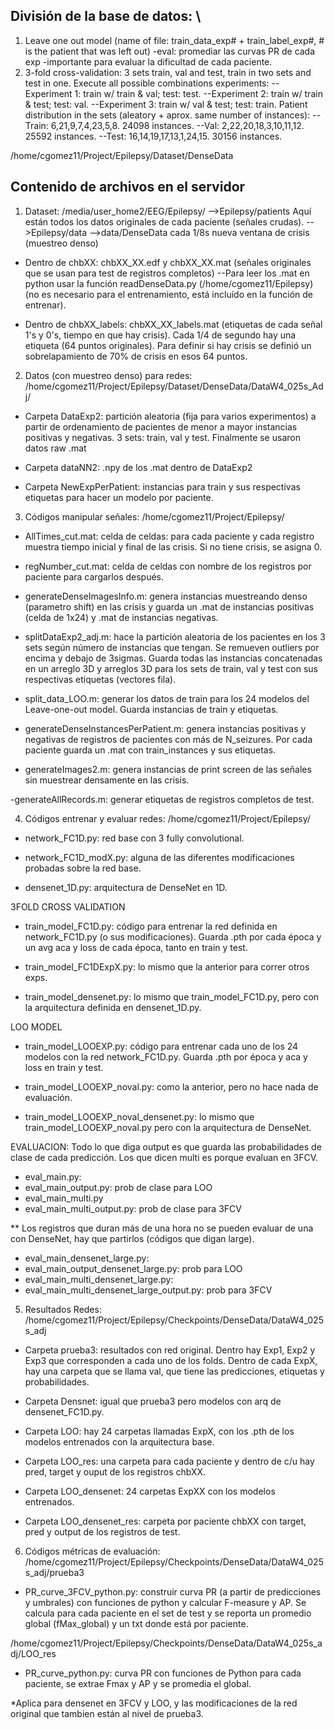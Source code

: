## División de la base de datos: \\
1. Leave one out model (name of file: train_data_exp# + train_label_exp#, # is the patient that was left out)
  -eval: promediar las curvas PR de cada exp
  -importante para evaluar la dificultad de cada paciente.   
2. 3-fold cross-validation: 3 sets train, val and test, train in two sets and test in one. Execute all possible combinations experiments:
  --Experiment 1: train w/ train & val; test: test.
  --Experiment 2: train w/ train & test; test: val.
  --Experiment 3: train w/ val & test; test: train.
  Patient distribution in the sets (aleatory + aprox. same number of instances):
  --Train: 6,21,9,7,4,23,5,8. 24098 instances.
  --Val: 2,22,20,18,3,10,11,12. 25592 instances.
  --Test: 16,14,19,17,13,1,24,15. 30156 instances.

/home/cgomez11/Project/Epilepsy/Dataset/DenseData


## Contenido de archivos en el servidor
1. Dataset: 
/media/user_home2/EEG/Epilepsy/ 
-->Epilepsy/patients Aquí están todos los datos originales de cada paciente (señales crudas).
-->Epilepsy/data
   -->data/DenseData cada 1/8s nueva ventana de crisis (muestreo denso)

- Dentro de chbXX:
chbXX_XX.edf y chbXX_XX.mat (señales originales que se usan para test de registros completos)
  --Para leer los .mat en python usar la función readDenseData.py (/home/cgomez11/Epilepsy)(no es necesario para el entrenamiento, está incluído en la función de entrenar).

- Dentro de chbXX_labels:
chbXX_XX_labels.mat (etiquetas de cada señal 1's y 0's, tiempo en que hay crisis).
Cada 1/4 de segundo hay una etiqueta (64 puntos originales). Para definir si hay crisis se definió un sobrelapamiento de 70% de crisis en esos 64 puntos.  

2. Datos (con muestreo denso) para redes:
/home/cgomez11/Project/Epilepsy/Dataset/DenseData/DataW4_025s_Adj/
- Carpeta DataExp2: partición aleatoria (fija para varios experimentos)
a partir de ordenamiento de pacientes de menor a mayor instancias positivas y negativas. 3 sets: train, val y test. Finalmente se usaron datos raw .mat

- Carpeta dataNN2: .npy de los .mat dentro de DataExp2

- Carpeta NewExpPerPatient: instancias para train y sus respectivas etiquetas para hacer un modelo por paciente. 


3. Códigos manipular señales:
/home/cgomez11/Project/Epilepsy/
- AllTimes_cut.mat: celda de celdas: para cada paciente y cada registro muestra tiempo inicial y final de las crisis. Si no tiene crisis, se asigna 0. 
- regNumber_cut.mat: celda de celdas con nombre de los registros por paciente para cargarlos después. 

- generateDenseImagesInfo.m: genera instancias muestreando denso (parametro shift) en las crisis y guarda un .mat de instancias positivas (celda de 1x24) y .mat de instancias negativas. 

- splitDataExp2_adj.m: hace la partición aleatoria de los pacientes en los 3 sets según número de instancias que tengan. Se remueven outliers por encima y debajo de 3sigmas. Guarda todas las instancias concatenadas en un arreglo 3D y arreglos 3D para los sets de train, val y test con sus respectivas etiquetas (vectores fila). 

- split_data_LOO.m: generar los datos de train para los 24 modelos del Leave-one-out model. Guarda instancias de train y etiquetas.   

- generateDenseInstancesPerPatient.m: genera instancias positivas y negativas de registros de pacientes con más de N_seizures. Por cada paciente guarda un .mat con train_instances y sus etiquetas.

- generateImages2.m: genera instancias de print screen de las señales sin muestrear densamente en las crisis. 

-generateAllRecords.m: generar etiquetas de registros completos de test. 

4. Códigos entrenar y evaluar redes:
/home/cgomez11/Project/Epilepsy/
- network_FC1D.py: red base con 3 fully convolutional. 

- network_FC1D_modX.py: alguna de las diferentes modificaciones probadas sobre la red base. 

- densenet_1D.py: arquitectura de DenseNet en 1D. 

3FOLD CROSS VALIDATION
- train_model_FC1D.py: código para entrenar la red definida en network_FC1D.py (o sus modificaciones). Guarda .pth por cada época y un avg aca y loss de cada época, tanto en train y test. 

- train_model_FC1DExpX.py: lo mismo que la anterior para correr otros exps. 

- train_model_densenet.py: lo mismo que train_model_FC1D.py, pero con la arquitectura definida en densenet_1D.py. 

LOO MODEL
- train_model_LOOEXP.py: código para entrenar cada uno de los 24 modelos con la red network_FC1D.py. Guarda .pth por época y aca y loss en train y test. 

- train_model_LOOEXP_noval.py: como la anterior, pero no hace nada de evaluación. 

- train_model_LOOEXP_noval_densenet.py: lo mismo que train_model_LOOEXP_noval.py pero con la arquitectura de DenseNet. 

EVALUACION:
Todo lo que diga output es que guarda las probabilidades de clase de cada predicción. Los que dicen multi es porque evaluan en 3FCV. 
- eval_main.py:
- eval_main_output.py: prob de clase para LOO
- eval_main_multi.py
- eval_main_multi_output.py: prob de clase para 3FCV

** Los registros que duran más de una hora no se pueden evaluar de una con DenseNet, hay que partirlos (códigos que digan large). 
- eval_main_densenet_large.py:
- eval_main_output_densenet_large.py: prob para LOO
- eval_main_multi_densenet_large.py: 
- eval_main_multi_densenet_large_output.py: prob para 3FCV

5. Resultados Redes:
/home/cgomez11/Project/Epilepsy/Checkpoints/DenseData/DataW4_025s_adj
- Carpeta prueba3: resultados con red original. Dentro hay Exp1, Exp2 y Exp3 que corresponden a cada uno de los folds. Dentro de cada ExpX, hay una carpeta que se llama val, que tiene las predicciones, etiquetas y probabilidades. 

- Carpeta Densnet: igual que prueba3 pero modelos con arq de densenet_FC1D.py. 

- Carpeta LOO: hay 24 carpetas llamadas ExpX, con los .pth de los modelos entrenados con la arquitectura base. 

- Carpeta LOO_res: una carpeta para cada paciente y dentro de c/u hay pred, target y ouput de los registros chbXX. 

- Carpeta LOO_densenet: 24 carpetas ExpXX con los modelos entrenados. 

- Carpeta LOO_densenet_res: carpeta por paciente chbXX con target, pred y output de los registros de test.
 
6. Códigos métricas de evaluación: 
/home/cgomez11/Project/Epilepsy/Checkpoints/DenseData/DataW4_025s_adj/prueba3
- PR_curve_3FCV_python.py: construir curva PR (a partir de predicciones y umbrales) con funciones de python y calcular F-measure y AP. Se calcula para cada paciente en el set de test y se reporta un promedio global (fMax_global) y un txt donde está por paciente. 

/home/cgomez11/Project/Epilepsy/Checkpoints/DenseData/DataW4_025s_adj/LOO_res
- PR_curve_python.py: curva PR con funciones de Python para cada paciente, se extrae Fmax y AP y se promedia el global. 

*Aplica para densenet en 3FCV y LOO, y las modificaciones de la red original que tambien están al nivel de prueba3. 
